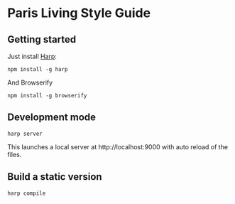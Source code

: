 # Paris Living Style Guide

## Getting started

Just install [Harp](http://harpjs.com):

    npm install -g harp

And Browserify

    npm install -g browserify

## Development mode

    harp server

This launches a local server at http://localhost:9000 with auto reload of the files.


## Build a static version

    harp compile

